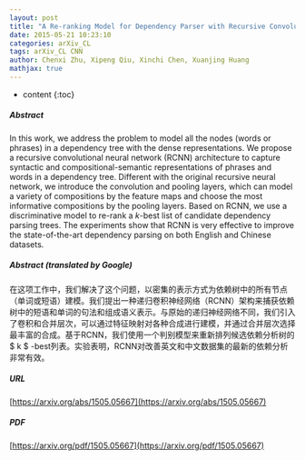 ```yaml
---
layout: post
title: "A Re-ranking Model for Dependency Parser with Recursive Convolutional Neural Network"
date: 2015-05-21 10:23:10
categories: arXiv_CL
tags: arXiv_CL CNN
author: Chenxi Zhu, Xipeng Qiu, Xinchi Chen, Xuanjing Huang
mathjax: true
---
```


* content
{:toc}

##### Abstract
In this work, we address the problem to model all the nodes (words or phrases) in a dependency tree with the dense representations. We propose a recursive convolutional neural network (RCNN) architecture to capture syntactic and compositional-semantic representations of phrases and words in a dependency tree. Different with the original recursive neural network, we introduce the convolution and pooling layers, which can model a variety of compositions by the feature maps and choose the most informative compositions by the pooling layers. Based on RCNN, we use a discriminative model to re-rank a $k$-best list of candidate dependency parsing trees. The experiments show that RCNN is very effective to improve the state-of-the-art dependency parsing on both English and Chinese datasets.

##### Abstract (translated by Google)
在这项工作中，我们解决了这个问题，以密集的表示方式为依赖树中的所有节点（单词或短语）建模。我们提出一种递归卷积神经网络（RCNN）架构来捕获依赖树中的短语和单词的句法和组成语义表示。与原始的递归神经网络不同，我们引入了卷积和合并层次，可以通过特征映射对各种合成进行建模，并通过合并层次选择最丰富的合成。基于RCNN，我们使用一个判别模型来重新排列候选依赖分析树的$ k $ -best列表。实验表明，RCNN对改善英文和中文数据集的最新的依赖分析非常有效。

##### URL
[https://arxiv.org/abs/1505.05667](https://arxiv.org/abs/1505.05667)

##### PDF
[https://arxiv.org/pdf/1505.05667](https://arxiv.org/pdf/1505.05667)

